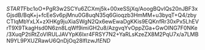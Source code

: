 $START$Fbc1oO+PgR3w2SCYu6ZCXmj5k+00xeSSjXq/AoogBQvlQs20nJBF3xGjsdB/BqK+j+fcEeSv6pjMnu0G8uqN35q6Gioqzb3HmMM+u3byqT+Q4/zbyCTIqMbYxLX+zXHKg9juXiaSWgN2Qx6ewEwaDgKKis9EQKnfRr30xPx5LhEVrT9X9TkagHsd0N6zn8LqWf9imiGH2u8/AzgvqYvOppZGa+GwOING7F0NKe/3XuqP2tiRtZoVIRULJAVYpK6Ixr4FRSY7N2+YaRLsKzeZX8M2PqU7x/a7LMBN9YL9PXUZRawU6QnDjOq28lfIzwJf$END$